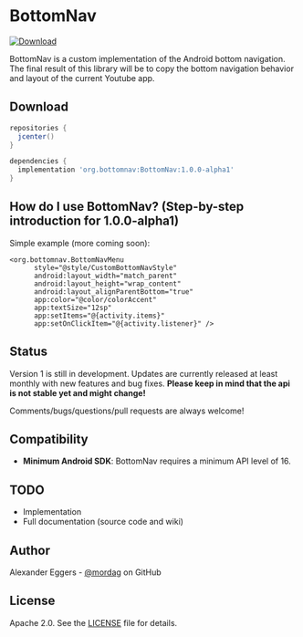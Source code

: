 BottomNav
=====

[![Download](https://api.bintray.com/packages/mordag/android/bottomnav/images/download.svg) ](https://bintray.com/mordag/android/bottomnav/_latestVersion)

BottomNav is a custom implementation of the Android bottom navigation. The final result of this library will be to copy the bottom navigation behavior and layout of the current Youtube app.

Download
--------
```gradle
repositories {
  jcenter()
}

dependencies {
  implementation 'org.bottomnav:BottomNav:1.0.0-alpha1'
}
```

How do I use BottomNav? (Step-by-step introduction for 1.0.0-alpha1)
-------------------
Simple example (more coming soon):
```
<org.bottomnav.BottomNavMenu
      style="@style/CustomBottomNavStyle"
      android:layout_width="match_parent"
      android:layout_height="wrap_content"
      android:layout_alignParentBottom="true"
      app:color="@color/colorAccent"
      app:textSize="12sp"
      app:setItems="@{activity.items}"
      app:setOnClickItem="@{activity.listener}" />
```

Status
------
Version 1 is still in development. Updates are currently released at least monthly with new features and bug fixes. **Please keep in mind that the api is not stable yet and might change!**

Comments/bugs/questions/pull requests are always welcome!

Compatibility
-------------

 * **Minimum Android SDK**: BottomNav requires a minimum API level of 16.
 
TODO
-------------
* Implementation
* Full documentation (source code and wiki)

Author
------
Alexander Eggers - [@mordag][2] on GitHub

License
-------
Apache 2.0. See the [LICENSE][1] file for details.


[1]: https://github.com/Mordag/bottomnav/blob/master/LICENSE
[2]: https://github.com/Mordag
